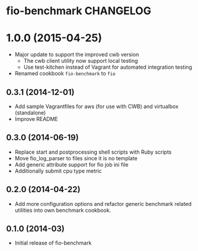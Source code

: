 # fio-benchmark CHANGELOG

# 1.0.0 (2015-04-25)

* Major update to support the improved cwb version
    * The cwb client utility now support local testing
    * Use test-kitchen instead of Vagrant for automated integration testing
* Renamed cookbook `fio-benchmark` to `fio`

## 0.3.1 (2014-12-01)

* Add sample Vagrantfiles for aws (for use with CWB) and virtualbox (standalone)
* Improve README

## 0.3.0 (2014-06-19)

* Replace start and postprocessing shell scripts with Ruby scripts
* Move fio_log_parser to files since it is no template
* Add generic attribute support for fio job ini file
* Additionally submit cpu type metric


## 0.2.0 (2014-04-22)

* Add more configuration options and refactor generic benchmark related utilities into own benchmark cookbook.

## 0.1.0 (2014-03)

*  Initial release of fio-benchmark